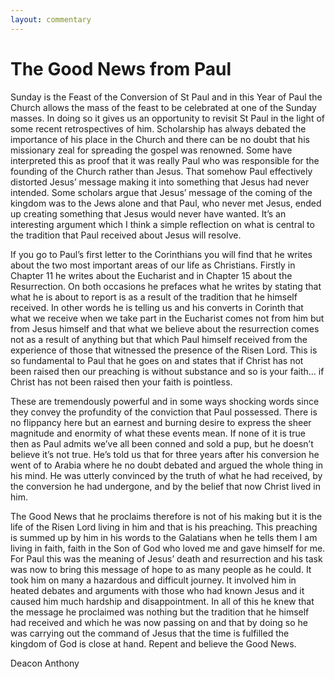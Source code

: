 ```yaml
---
layout: commentary
---
```


# The Good News from Paul
 
Sunday is the Feast of the Conversion of St Paul and in this Year of Paul the Church allows the mass of the feast to be celebrated at one of the Sunday masses.  In doing so it gives us an opportunity to revisit St Paul in the light of some recent retrospectives of him. Scholarship has always debated the importance of his place in the Church and there can be no doubt that his missionary zeal for spreading the gospel was renowned. Some have interpreted this as proof that it was really Paul who was responsible for the founding of the Church rather than Jesus. That somehow Paul effectively distorted Jesus’ message making it into something that Jesus had never intended. Some scholars argue that Jesus’ message of the coming of the kingdom was to the Jews alone and that Paul, who never met Jesus, ended up creating something that Jesus would never have wanted. It’s an interesting argument which I think a simple reflection on what is central to the tradition that Paul received about Jesus will resolve.
 
If you go to Paul’s first letter to the Corinthians you will find that he writes about the two most important areas of our life as Christians. Firstly in Chapter 11 he writes about the Eucharist and in Chapter 15 about the Resurrection. On both occasions he prefaces what he writes by stating that what he is about to report is as a result of the tradition that he himself received. In other words he is telling us and his converts in Corinth that what we receive when we take part in the Eucharist comes not from him but from Jesus himself and that what we believe about the resurrection comes not as a result of anything but that which Paul himself received from the experience of those that witnessed the presence of the Risen Lord. This is so fundamental to Paul that he goes on and states that if Christ has not been raised then our preaching is without substance and so is your faith… if Christ has not been raised then your  faith is pointless.
 
These are tremendously powerful and in some ways shocking words since they convey the profundity of the conviction that Paul possessed. There is no flippancy here but an earnest and burning desire to express the sheer magnitude and enormity of what these events mean. If none of it is true then as Paul admits we’ve all been conned and sold a pup, but he doesn’t believe it’s not true. He’s told us that for three years after his conversion he went of to Arabia where he no doubt debated and argued the whole thing in his mind. He was utterly convinced by the truth of what he had received, by the conversion he had undergone, and by the belief that now Christ lived in him.
 
The Good News that he proclaims therefore is not of his making but it is the life of the Risen Lord living in him and that is his preaching. This preaching is summed up by him in his words to the Galatians when he tells them I am living in faith, faith in the Son of God who loved me and gave himself for me. For Paul this was the meaning of Jesus’ death and resurrection and his task was now to bring this message of hope to as many people as he could. It took him on many a hazardous and difficult journey. It involved him in heated debates and arguments with those who had known Jesus and it caused him much hardship and disappointment. In all of this he knew that the message he proclaimed was nothing but the tradition that he himself had received and which he was now passing on and that by doing so he was carrying out the command of Jesus that the time is fulfilled the kingdom of God is close at hand. Repent and believe the Good News.   
       
 
Deacon Anthony
 
